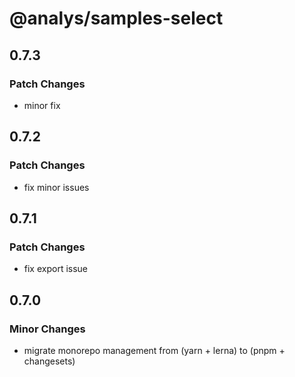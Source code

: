 # @analys/samples-select

## 0.7.3

### Patch Changes

- minor fix

## 0.7.2

### Patch Changes

- fix minor issues

## 0.7.1

### Patch Changes

- fix export issue

## 0.7.0

### Minor Changes

- migrate monorepo management from (yarn + lerna) to (pnpm + changesets)

